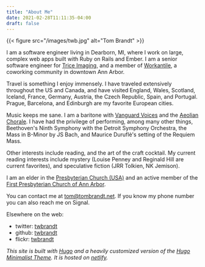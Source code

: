 ```yaml
---
title: "About Me"
date: 2021-02-28T11:11:35-04:00
draft: false
---
```


{{< figure src="/images/twb.jpg" alt="Tom Brandt" >}}

I am a software engineer living in Dearborn, MI, where I work on large, complex web apps built with Ruby on Rails and Ember. I am a senior software engineer for [Trice Imaging](https://triceimaging.com), and a member of [Workantile](http://workantile.org), a coworking community in downtown Ann Arbor.

Travel is something I enjoy immensely. I have traveled extensively throughout the US and Canada, and have visited England, Wales, Scotland, Iceland, France, Germany, Austria, the Czech Republic, Spain, and Portugal. Prague, Barcelona, and Edinburgh are my favorite European cities.

Music keeps me sane. I am a baritone with [Vanguard Voices](http://vanguardvoices.org) and the [Aeolian Chorale](https://www.facebook.com/aeolianchorale). I have had the privilege of performing, among many other things, Beethoven's Ninth Symphony with the Detroit Symphony Orchestra, the Mass in B-Minor by JS Bach, and Maurice Duruflè's setting of the Requiem Mass.

Other interests include reading, and the art of the craft cocktail. My current reading interests include mystery (Louise Penney and Reginald Hill are current favorites), and speculative fiction (JRR Tolkien, NK Jemison).

I am an elder in the [Presbyterian Church (USA)](https://www.pcusa.org/) and an active member of the [First Presbyterian Church of Ann Arbor](https://firstpresbyterian.org).

You can contact me at [tom@tombrandt.net](mailto:tom@tombrandt.net). If you know my phone number you can also reach me on Signal.

Elsewhere on the web:
- twitter: [twbrandt](https://twitter.com/twbrandt)
- github: [twbrandt](https://github.com/twbrandt)
- flickr: [twbrandt](https://flickr.com/twbrandt)

*This site is built with [Hugo](https://gohugo.io) and a heavily customized version of the [Hugo Minimalist Theme](https://themes.gohugo.io/hugo-minimalist/). It is hosted on [netlify](https://www.netlify.com/).*